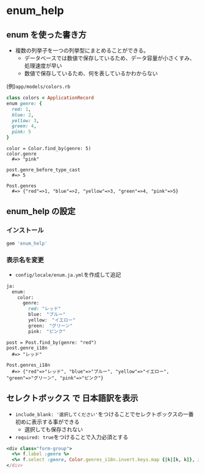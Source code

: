 # enum_help
  
## enum を使った書き方
- 複数の列挙子を一つの列挙型にまとめることができる。
  - データベースでは数値で保存しているため、データ容量が小さくすみ、処理速度が早い
  - 数値で保存しているため、何を表しているかわからない
  
(例)`app/models/colors.rb`
  
```rb
class colors < ApplicationRecord
enum genre: {
  red: 1,
  blue: 2,
  yellow: 3,
  green: 4,
  pink: 5
}
```
```
color = Color.find_by(genre: 5)
color.genre
  #=> "pink"
  
post.genre_before_type_cast
  #=> 5
  
Post.genres
  #=> {"red"=>1, "blue"=>2, "yellow"=>3, "green"=>4, "pink"=>5}
```
  
## enum_help の設定
  
### インストール

```rb
gem 'enum_help'
```
  
### 表示名を変更
  
- `config/locale/enum.ja.yml`を作成して追記
  
```rb
ja:
  enum:
    color:
      genre:
        red: "レッド" 
        blue:　"ブルー"
        yellow:　"イエロー"
        green:　"グリーン"
        pink:　"ピンク"
```
```
post = Post.find_by(genre: "red")
post.genre_i18n
  #=> "レッド"
  
Post.genres_i18n
  #=> {"red"=>"レッド", "blue"=>"ブルー", "yellow"=>"イエロー", "green"=>"グリーン", "pink"=>"ピンク"}
```
  
## セレクトボックス で 日本語訳を表示
- `include_blank: '選択してください'`をつけることでセレクトボックスの一番初めに表示する事ができる
  - 選択しても保存されない
- `required: true`をつけることで入力必須とする
```rb
<div class="form-group">
  <%= f.label :genre %>
  <%= f.select :genre, Color.genres_i18n.invert.keys.map {|k|[k, k]}, include_blank: '選択してください', class: 'form-control' , required: true %>
</div>
```
  

